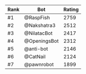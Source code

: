 Rank|Bot|Rating
---|---|---
#1|@RaspFish|2759
#2|@Nakshatra3|2512
#3|@NilatacBot|2417
#4|@OpeningsBot|2312
#5|@anti-bot|2146
#6|@CatNail|2124
#7|@pawnrobot|1899
